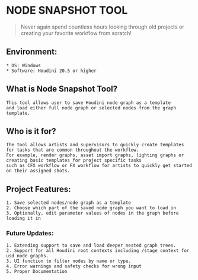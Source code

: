 # NODE SNAPSHOT TOOL

>Never again spend countless hours looking through old projects or creating your favorite workflow from scratch!

## Environment:
    * OS: Windows
    * Software: Houdini 20.5 or higher

## What is Node Snapshot Tool?
    This tool allows user to save Houdini node graph as a template 
    and load either full node graph or selected nodes from the graph template.

## Who is it for?
    The tool allows artists and supervisors to quickly create templates for tasks that are common throughout the workflow. 
    For example, render graphs, asset import graphs, lighting graphs or creating basic templates for project specific tasks 
    such as CFX workflow or FX workflow for artists to quickly get started on their assigned shots.

## Project Features:
    1. Save selected nodes/node graph as a template
    2. Choose which part of the saved node graph you want to load in
    3. Optionally, edit parameter values of nodes in the graph before loading it in

### Future Updates:
    1. Extending support to save and load deeper nested graph trees.
    2. Support for all Houdini root contexts including /stage context for usd node graphs.
    3. UI function to filter nodes by name or type.
    4. Error warnings and safety checks for wrong input
    5. Proper Documentation

